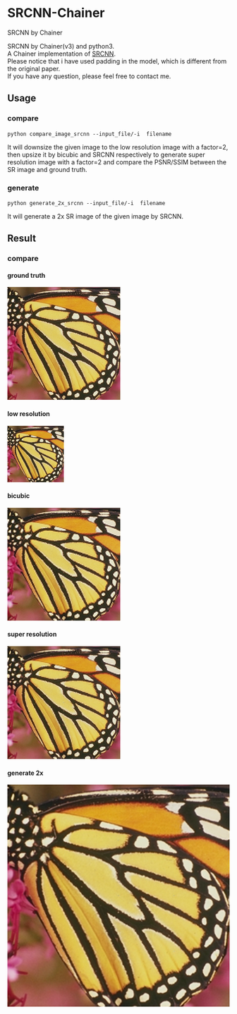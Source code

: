 # SRCNN-Chainer
SRCNN by Chainer

SRCNN by Chainer(v3) and python3.  
A Chainer implementation of [SRCNN](http://mmlab.ie.cuhk.edu.hk/projects/SRCNN.html).  
Please notice that i have used padding in the model, which is different from the original paper.  
If you have any question, please feel free to contact me.

## Usage

### compare   
```
python compare_image_srcnn --input_file/-i  filename
```

It will downsize the given image to the low resolution image with a factor=2, then upsize it by bicubic and SRCNN respectively to generate super resolution image with a factor=2 and compare the PSNR/SSIM between the SR image and ground truth.

### generate  
```
python generate_2x_srcnn --input_file/-i  filename
```
It will generate a 2x SR image of the given image by SRCNN. 

## Result

### compare
#### ground truth
![image](https://github.com/irasin/SRCNN-Chainer/blob/master/result/butterfly.png)

#### low resolution
![image](https://github.com/irasin/SRCNN-Chainer/blob/master/result/butterfly_low.png)

#### bicubic
![image](https://github.com/irasin/SRCNN-Chainer/blob/master/result/butterfly_bic.png)

#### super resolution
![image](https://github.com/irasin/SRCNN-Chainer/blob/master/result/butterfly_super.png)

#### generate 2x
![image](https://github.com/irasin/SRCNN-Chainer/blob/master/result/butterfly_super_2x.png)


